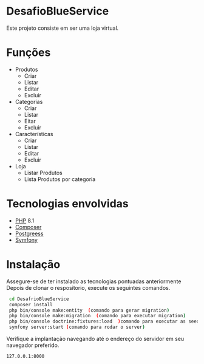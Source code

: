 # DesafioBlueService

Este projeto consiste em ser uma loja virtual. 

# Funções 
- Produtos
  - Criar
  - Listar
  - Editar
  - Excluir
- Categorias 
  - Criar
  - Listar
  - Eitar
  - Excluir
- Características
  - Criar 
  - Listar
  - Editar
  - Excluir
- Loja
  - Listar Produtos
  - Lista Produtos por categoria 

# Tecnologias envolvidas

- [PHP](https://www.php.net/) 8.1 
- [Composer](https://getcomposer.org/) 
- [Postgreess](https://www.postgresql.org/)
- [Symfony](https://symfony.com/)

# Instalação

Assegure-se de ter instalado as tecnologias pontuadas anteriormente Depois de clonar o respositorio, execute os seguintes comandos.
```sh
 cd DesafrioBlueService
 composer install
 php bin/console make:entity  (comando para gerar migration)
 php bin/console make:migration  (comando para executar migration)
 php bin/console doctrine:fixtures:load  )comando para executar as seeds)
 symfony server:start (comando para rodar o server)
```
Verifique a implantação navegando até o endereço do servidor em seu navegador preferido.

```sh
127.0.0.1:8000
```
